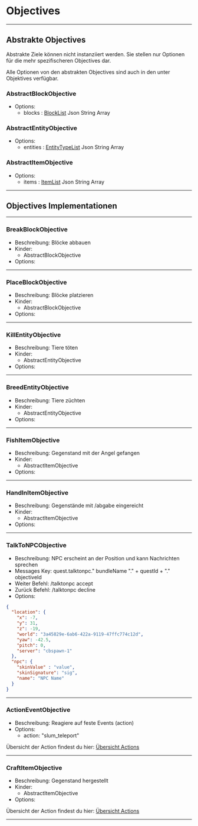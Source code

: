 # Objectives

___

## Abstrakte Objectives

Abstrakte Ziele können nicht instanziiert werden. Sie stellen nur Optionen für die mehr spezifischeren Objectives dar.

Alle Optionen von den abstrakten Objectives sind auch in den unter Objektives verfügbar.

### AbstractBlockObjective

- Options:
    - blocks : [BlockList](types.md) Json String Array

### AbstractEntityObjective

- Options:
    - entities : [EntityTypeList](types.md) Json String Array

### AbstractItemObjective

- Options:
    - items : [ItemList](types.md) Json String Array

___

## Objectives Implementationen

***

### BreakBlockObjective

- Beschreibung: Blöcke abbauen
- Kinder:
    - AbstractBlockObjective
- Options:

***

### PlaceBlockObjective

- Beschreibung: Blöcke platzieren
- Kinder:
    - AbstractBlockObjective
- Options:

***

### KillEntityObjective

- Beschreibung: Tiere töten
- Kinder:
    - AbstractEntityObjective
- Options:

***

### BreedEntityObjective

- Beschreibung: Tiere züchten
- Kinder:
    - AbstractEntityObjective
- Options:

***

### FishItemObjective

- Beschreibung: Gegenstand mit der Angel gefangen
- Kinder:
    - AbstractItemObjective
- Options:

***

### HandInItemObjective

- Beschreibung: Gegenstände mit /abgabe eingereicht
- Kinder:
    - AbstractItemObjective
- Options:

***

### TalkToNPCObjective

- Beschreibung: NPC erscheint an der Position und kann Nachrichten sprechen
- Messages Key: quest.talktonpc." bundleName "." + questId + "." objectiveId
- Weiter Befehl: /talktonpc accept
- Zurück Befehl: /talktonpc decline
- Options:

```json
{
  "location": {
    "x": -7,
    "y": 31,
    "z": -19,
    "world": "3a45829e-6ab6-422a-9119-47ffc774c12d",
    "yaw": -42.5,
    "pitch": 0,
    "server": "cbspawn-1"
  },
  "npc": {
    "skinValue" : "value",
    "skinSignature": "sig",
    "name": "NPC Name"
  }
}
```

***

### ActionEventObjective

- Beschreibung: Reagiere auf feste Events (action)
- Options:
  - action: "slum_teleport" 

Übersicht der Action findest du hier: [Übersicht Actions](actions.md)

***


### CraftItemObjective

- Beschreibung: Gegenstand hergestellt
- Kinder:
  - AbstractItemObjective
- Options:

Übersicht der Action findest du hier: [Übersicht Actions](actions.md)

***
